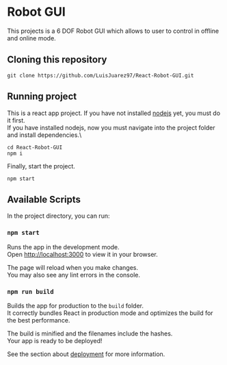 # Robot GUI

This projects is a 6 DOF Robot GUI which allows to user to control in offline and online mode.

## Cloning this repository
```
git clone https://github.com/LuisJuarez97/React-Robot-GUI.git
```

## Running project
This is a react app project. If you have not installed [nodejs](https://nodejs.org/) yet, you must do it first.\
If you have installed nodejs, now you must navigate into the project folder and install dependencies.\
```
cd React-Robot-GUI
npm i
```
Finally, start the project.
```
npm start
```

## Available Scripts

In the project directory, you can run:

### `npm start`

Runs the app in the development mode.\
Open [http://localhost:3000](http://localhost:3000) to view it in your browser.

The page will reload when you make changes.\
You may also see any lint errors in the console.

### `npm run build`

Builds the app for production to the `build` folder.\
It correctly bundles React in production mode and optimizes the build for the best performance.

The build is minified and the filenames include the hashes.\
Your app is ready to be deployed!

See the section about [deployment](https://facebook.github.io/create-react-app/docs/deployment) for more information.
